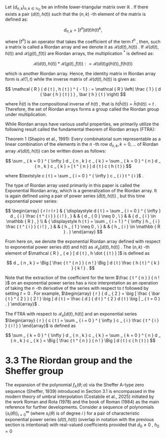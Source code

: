 Let $( d _ { n , k } ) _ { n , k \in  { \mathbb { N } } _ { 0 } }$ be an infinite lower-triangular matrix over $\mathbb { R }$ . If there exists a pair $( d ( t ) , h ( t ) )$ such that the $( n , k )$ -th element of the matrix is defined as:  

$$
d _ { n , k } = [ t ^ { n } ] d ( t ) h ( t ) ^ { k } ,
$$  

where $\left[ t ^ { n } \right]$ is an operator that takes the coefficient of the term $t ^ { n }$ , then, such a matrix is called a Riordan array and we denote it as $\mathcal { R } ( d ( t ) , h ( t ) )$ . If $\mathcal { R } ( d ( t ) , h ( t ) )$ and $\mathcal { R } ( g ( t ) , f ( t ) )$ are Riordan arrays, the multiplication $^ *$ is defined as:  

$$
\mathcal { R } ( d ( t ) , h ( t ) ) * \mathcal { R } ( g ( t ) , f ( t ) ) : = \mathcal { R } ( d ( t ) g ( h ( t ) ) , f ( h ( t ) )
$$  

which is another Riordan array. Hence, the identity matrix in Riordan array form is $\textstyle \mathcal { R } ( 1 , t )$ while the inverse matrix of $\mathcal { R } ( d ( t ) , h ( t ) )$ is given as:  

$$
\mathcal { R } ( d ( t ) , h ( t ) ) ^ { - 1 } : = \mathcal { R } \left( \frac { 1 } { d ( \bar { h } ( t ) ) } , \bar { h } ( t ) \right)
$$  

where $\bar { h } ( t )$ is the compositional inverse of $h ( t )$ , that is $h ( \bar { h } ( t ) ) = \bar { h } ( h ( t ) ) = t$ . Therefore, the set of Riordan arrays forms a group called the Riordan group under multiplication.  

While Riordan arrays have various useful properties, we primarily utilize the following result called the fundamental theorem of Riordan arrays (FTRA):  

Theorem 1 (Shapiro et al., 1991): Every combinatorial sum representable as a linear combination of the elements in the $n$ -th row $d _ { n , k } , k = 0 , \ldots$ of Riordan array $\mathcal { R } ( d ( t ) , h ( t ) )$ can be written down as follows:  

$$
\sum _ { k = 0 } ^ { \infty } d _ { n , k } c _ { k } = \sum _ { k = 0 } ^ { n } d _ { n , k } c _ { k } = [ t ^ { n } ] d ( t ) c ( h ( t ) )
$$  

where $\textstyle c ( t ) = \sum _ { i = 0 } ^ { \infty } c _ { i } t ^ { i }$ .  

The type of Riordan array used primarily in this paper is called the Exponential Riordan array, which is a generalization of the Riordan array. It is again defined using a pair of power series $( \bar { d } ( t ) , h ( t ) )$ , but this time exponential power series:  

$$
\begin{array} { r l r l r } & { \displaystyle d ( t ) = \sum _ { i = 0 } ^ { \infty } d _ { i } \frac { t ^ { i } } { i ! } , } & & { d _ { 0 } \neq 0 , \ } & & { d _ { i } \in \mathbb { R } , } \\ & { \displaystyle h ( t ) = \sum _ { i = 1 } ^ { \infty } h _ { i } \frac { t ^ { i } } { i ! } , } & & { h _ { 1 } \neq 0 , \ } & & { h _ { i } \in \mathbb { R } . } \end{array}
$$  

From here on, we denote the exponential Riordan array defined with respect to exponential power series $d ( t )$ and $h ( t )$ as $\mathcal { R } _ { e } [ d ( t ) , h ( t ) ]$ . The $( n , k )$ -th element of $\mathcal { R } _ { e } [ d ( t ) , h \dot { ( t ) } ]$ is defined as  

$$
d _ { n , k } = \Big [ \frac { t ^ { n } } { n ! } \Big ] d ( t ) \frac { h ( t ) ^ { k } } { k ! } .
$$  

Note that the extraction of the coefficient for the term $\frac { t ^ { n } } { n ! }$ on an exponential power series has a nice interpretation as an operation of taking the $n$ -th derivative of the series with respect to $t$ followed by setting $t = 0$ . For example, $\begin{array} { r } { d _ { 2 } = \big [ \frac { \bar { t } ^ { 2 } } { 2 ! } \big ] d ( t ) = \frac { d } { d t } ^ { 2 } d ( t ) \big | _ { t = 0 } . } \end{array}$ .  

The FTRA with respect to $\mathcal { R } _ { e } [ d ( t ) , h ( t ) ]$ and an exponential series $\begin{array} { r } { c ( t ) = \sum _ { i = 0 } ^ { \infty } c _ { i } \frac { t ^ { i } } { i ! } } \end{array}$ is defined as  

$$
\sum _ { k = 0 } ^ { \infty } d _ { n , k } c _ { k } = \sum _ { k = 0 } ^ { n } d _ { n , k } c _ { k } = \Big [ \frac { t ^ { n } } { n ! } \Big ] d ( t ) c ( h ( t ) )
$$  

# 3.3 The Riordan group and the Sheffer group  

The expansion of the polynomial $f _ { \lambda } ( \theta ; \alpha )$ via the Sheffer A-type zero sequence (Sheffer, 1939) introduced in Section 3.1 is encompassed in the modern theory of umbral interpolation (Costabile et al., 2025) initiated by the work Roman and Rota (1978) and the book of Roman (1984) as the main reference for further developments. Consider a sequence of polynomials $\{ s _ { i } ( \theta ) \} _ { i = 0 } ^ { \infty }$ (where $s _ { i } ( \theta )$ is of degree $i$ ) for a pair of characteristic exponential power series $( d ( t ) , h ( t ) )$ (overlap in notation with the previous section is intentional) with real-valued coefficients provided that $d _ { 0 } \neq 0$ , $h _ { 0 } = 0$  